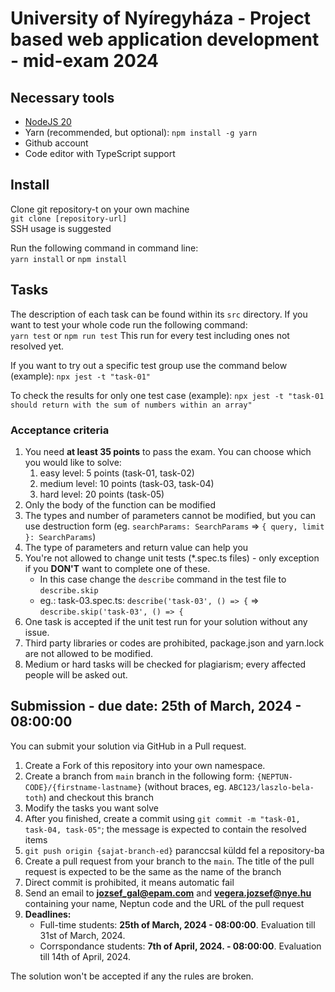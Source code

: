 # University of Nyíregyháza - Project based web application development - mid-exam 2024

## Necessary tools
- [NodeJS 20](https://nodejs.org/en)
- Yarn (recommended, but optional): `npm install -g yarn`
- Github account
- Code editor with TypeScript support

## Install
Clone git repository-t on your own machine  
`git clone [repository-url]`  
SSH usage is suggested

Run the following command in command line:  
`yarn install` or `npm install`

## Tasks
The description of each task can be found within its `src` directory.
If you want to test your whole code run the following command:  
`yarn test` or `npm run test`
This run for every test including ones not resolved yet.

If you want to try out a specific test group use the command below (example):
`npx jest -t "task-01"`

To check the results for only one test case (example): 
`npx jest -t "task-01 should return with the sum of numbers within an array"`  

### Acceptance criteria
1. You need **at least 35 points** to pass the exam. You can choose which you would like to solve:
    1. easy level: 5 points (task-01, task-02)
    2. medium level: 10 points (task-03, task-04)
    3. hard level: 20 points (task-05)
2. Only the body of the function can be modified
3. The types and number of parameters cannot be modified, but you can use destruction form (eg. `searchParams: SearchParams` => `{ query, limit }: SearchParams`)
4. The type of parameters and return value can help you
5. You're not allowed to change unit tests (*.spec.ts files) - only exception if you **DON'T** want to complete one of these.
    - In this case change the `describe` command in the test file to `describe.skip`
    - eg.: task-03.spec.ts: `describe('task-03', () => {` => `describe.skip('task-03', () => {`
6. One task is accepted if the unit test run for your solution without any issue.
7. Third party libraries or codes are prohibited, package.json and yarn.lock are not allowed to be modified.
8. Medium or hard tasks will be checked for plagiarism; every affected people will be asked out.

## Submission - due date: 25th of March, 2024 - 08:00:00
You can submit your solution via GitHub in a Pull request.

1. Create a Fork of this repository into your own namespace.
2. Create a branch from `main` branch in the following form: `{NEPTUN-CODE}/{firstname-lastname}` (without braces, eg. `ABC123/laszlo-bela-toth`) and checkout this branch
3. Modify the tasks you want solve
4. After you finished, create a commit using `git commit -m "task-01, task-04, task-05"`; the message is expected to contain the resolved items
5. `git push origin {sajat-branch-ed}` paranccsal küldd fel a repository-ba
6. Create a pull request from your branch to the `main`. The title of the pull request is expected to be the same as the name of the branch
7. Direct commit is prohibited, it means automatic fail
8. Send an email to **jozsef_gal@epam.com** and **vegera.jozsef@nye.hu** containing your name, Neptun code and the URL of the pull request
8. **Deadlines:**  
     - Full-time students: **25th of March, 2024 - 08:00:00**. Evaluation till 31st of March, 2024.  
     - Corrspondance students: **7th of April, 2024. - 08:00:00**. Evaluation till 14th of April, 2024.

The solution won't be accepted if any the rules are broken.